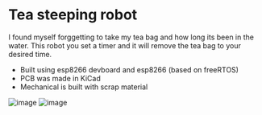 # Tea steeping robot

I found myself forggetting to take my tea bag and how long its been in the water. This robot you set a timer and it will remove the tea bag to your desired time.
- Built using esp8266 devboard and esp8266 (based on freeRTOS)
- PCB was made in KiCad
- Mechanical is built with scrap material

![image](https://github.com/user-attachments/assets/c80fe90b-7a69-40b1-bf91-af73b6b8f698)
![image](https://github.com/user-attachments/assets/f6be1e53-1cfd-4480-9247-1b6422587c34)

